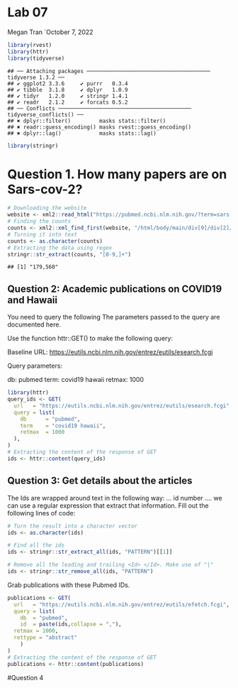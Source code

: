 Lab 07
================
Megan Tran
\`October 7, 2022

``` r
library(rvest)
library(httr)
library(tidyverse)
```

    ## ── Attaching packages ─────────────────────────────────────── tidyverse 1.3.2 ──
    ## ✔ ggplot2 3.3.6     ✔ purrr   0.3.4
    ## ✔ tibble  3.1.8     ✔ dplyr   1.0.9
    ## ✔ tidyr   1.2.0     ✔ stringr 1.4.1
    ## ✔ readr   2.1.2     ✔ forcats 0.5.2
    ## ── Conflicts ────────────────────────────────────────── tidyverse_conflicts() ──
    ## ✖ dplyr::filter()         masks stats::filter()
    ## ✖ readr::guess_encoding() masks rvest::guess_encoding()
    ## ✖ dplyr::lag()            masks stats::lag()

``` r
library(stringr)
```

# Question 1. How many papers are on Sars-cov-2?

``` r
# Downloading the website
website <- xml2::read_html("https://pubmed.ncbi.nlm.nih.gov/?term=sars-cov-2")
# Finding the counts
counts <- xml2::xml_find_first(website, "/html/body/main/div[9]/div[2]/div[2]/div[1]/div[1]")
# Turning it into text
counts <- as.character(counts)
# Extracting the data using regex
stringr::str_extract(counts, "[0-9,]+")
```

    ## [1] "179,560"

## Question 2: Academic publications on COVID19 and Hawaii

You need to query the following The parameters passed to the query are
documented here.

Use the function httr::GET() to make the following query:

Baseline URL:
<https://eutils.ncbi.nlm.nih.gov/entrez/eutils/esearch.fcgi>

Query parameters:

db: pubmed term: covid19 hawaii retmax: 1000

``` r
library(httr)
query_ids <- GET(
  url   = "https://eutils.ncbi.nlm.nih.gov/entrez/eutils/esearch.fcgi",
  query = list(
    db      = "pubmed",
    term    = "covid19 hawaii",
    retmax  = 1000
  ), 
)
# Extracting the content of the response of GET
ids <- httr::content(query_ids)
```

## Question 3: Get details about the articles

The Ids are wrapped around text in the following way: <Id>… id number
…</Id>. we can use a regular expression that extract that information.
Fill out the following lines of code:

``` r
# Turn the result into a character vector
ids <- as.character(ids)

# Find all the ids 
ids <- stringr::str_extract_all(ids, "PATTERN")[[1]]

# Remove all the leading and trailing <Id> </Id>. Make use of "|"
ids <- stringr::str_remove_all(ids, "PATTERN")
```

Grab publications with these Pubmed IDs.

``` r
publications <- GET(
  url   = "https://eutils.ncbi.nlm.nih.gov/entrez/eutils/efetch.fcgi",
  query = list(
    db  = "pubmed",
    id  = paste(ids,collapse = ","),
  retmax = 1000,
  rettype = "abstract"
    )
)
# Extracting the content of the response of GET
publications <- httr::content(publications)
```

\#Question 4
